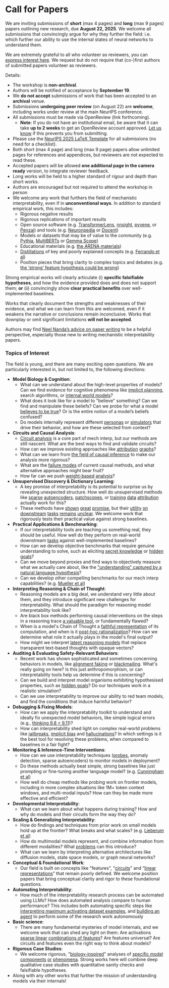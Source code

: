# Call for Papers
We are inviting submissions of **short** (max 4 pages) and **long** (max 9 pages) papers outlining new research, due **August 22, 2025**. We welcome all submissions that convincingly argue for why they further the field: i.e. which further our ability to use the internal states of neural networks to understand them. 

We are extremely grateful to all who volunteer as reviewers, you can [express interest here](https://www.google.com/url?q=https://docs.google.com/forms/d/e/1FAIpQLSdiw1SJllzoTz_nqzDTzTOGb9DV3W_truQyh-WvYj_QGIi7Mg/viewform?usp%3Ddialog&sa=D&source=editors&ust=1752440843115930&usg=AOvVaw18OoWOPJilVF_fqhy0C4Cg). We request but do not require that (co-)first authors of submitted papers volunteer as reviewers. 

Details: 
* The workshop is **non-archival**.
* Authors will be notified of acceptance by **September 19**.
* We **do not accept** submissions of work that has been accepted to an **archival** venue.
* Submissions **undergoing peer review** (on August 22) are **welcome**, including works under review at the main NeurIPS conference.
* All submissions must be made via OpenReview (link forthcoming).
  * **Note**: If you do not have an institutional email, be aware that it can take **up to 2 weeks** to get an OpenReview account approved. [Let us know](mailto:neurips2025@mechinterpworkshop.com) if this prevents you from submitting.
* Please use the [NeurIPS 2025 LaTeX Template](https://www.google.com/url?q=https://media.neurips.cc/Conferences/NeurIPS2025/Styles.zip&sa=D&source=editors&ust=1752440843118132&usg=AOvVaw1apBb3Gx2i-xGmBNBffdE9) for all submissions (no need for a checklist).
* Both short (max 4 page) and long (max 9 page) papers allow unlimited pages for references and appendices, but reviewers are not expected to read these.
* Accepted papers will be allowed **one additional page in the camera ready** version, to integrate reviewer feedback.
* Long works will be held to a higher standard of rigour and depth than short works.
* Authors are encouraged but not required to attend the workshop in person
* We welcome any work that furthers the field of mechanistic interpretability, even if in **unconventional ways**. In addition to standard empirical work, this includes:
  * Rigorous negative results
  * Rigorous replications of important results
  * Open source software (e.g. [TransformerLens](https://www.google.com/url?q=https://github.com/neelnanda-io/TransformerLens&sa=D&source=editors&ust=1752440843119904&usg=AOvVaw0fah2rK5x0ZjEol7P89Ni4), [nnsight](https://www.google.com/url?q=https://github.com/ndif-team/nnsight&sa=D&source=editors&ust=1752440843120118&usg=AOvVaw16su0rR4gzvoEjKI6bP_YL), [pyvene](https://www.google.com/url?q=https://github.com/stanfordnlp/pyvene/tree/main/pyvene/models/mlp&sa=D&source=editors&ust=1752440843120258&usg=AOvVaw2riE0UxTHBFEfxdwBukldl), or [Penzai](https://www.google.com/url?q=https://github.com/google-deepmind/penzai&sa=D&source=editors&ust=1752440843120435&usg=AOvVaw24wywY-dTKeozR2uHWhPjG)) and tools (e.g. [Neuronpedia](https://www.google.com/url?q=http://neuronpedia.org&sa=D&source=editors&ust=1752440843120585&usg=AOvVaw3PL25AJPT9EUPhHLSavfIW) or [Docent](https://www.google.com/url?q=https://transluce.org/introducing-docent&sa=D&source=editors&ust=1752440843120741&usg=AOvVaw3ANDYBDs5TRZ8u7ThWYrIA))
  * Models or datasets that may be of value to the community (e.g. [Pythia](https://www.google.com/url?q=https://arxiv.org/abs/2304.01373&sa=D&source=editors&ust=1752440843121075&usg=AOvVaw3CTT7TRKR1L5ToCx3L87Qa), [MultiBERTs](https://www.google.com/url?q=https://arxiv.org/abs/2106.16163&sa=D&source=editors&ust=1752440843121178&usg=AOvVaw1fCdN0WtHtHhLFIqPBjVz_) or [Gemma Scope](https://www.google.com/url?q=https://arxiv.org/abs/2408.05147&sa=D&source=editors&ust=1752440843121303&usg=AOvVaw2nrIA9Gti-m6L18gs3xTRP))
  * Educational materials (e.g. [the ARENA materials](https://www.google.com/url?q=https://arena3-chapter1-transformer-interp.streamlit.app/&sa=D&source=editors&ust=1752440843121587&usg=AOvVaw0F19-36pKtDD3-CpqrM1Mx))
  * [Distillations](https://www.google.com/url?q=https://distill.pub/2017/research-debt/&sa=D&source=editors&ust=1752440843121790&usg=AOvVaw0QfDQu6D6TVxOJISgjU9cc) of key and poorly explained concepts (e.g. [Ferrando et al](https://www.google.com/url?q=https://arxiv.org/abs/2405.00208&sa=D&source=editors&ust=1752440843121960&usg=AOvVaw0PaNhPjulsw-IFCglG3Vry))
  * Position pieces that bring clarity to complex topics and debates (e.g. [the ‘strong’ feature hypothesis could be wrong](https://www.google.com/url?q=https://www.alignmentforum.org/posts/tojtPCCRpKLSHBdpn/the-strong-feature-hypothesis-could-be-wrong&sa=D&source=editors&ust=1752440843122419&usg=AOvVaw3xwcNnUOcFIaRn0ojYQW4_))

Strong empirical works will clearly articulate (i) **specific falsifiable hypotheses**, and how the evidence provided does and does not support them; **or** (ii) convincingly show **clear practical benefits** over well-implemented baselines. 

Works that clearly document the strengths and weaknesses of their evidence, and what we can learn from this are welcomed, even if it weakens the narrative or conclusions remain inconclusive. Works that downplay or omit significant limitations **will not be accepted**. 

Authors may find [Neel Nanda’s advice on paper writing](https://www.google.com/url?q=https://www.alignmentforum.org/posts/eJGptPbbFPZGLpjsp/highly-opinionated-advice-on-how-to-write-ml-papers&sa=D&source=editors&ust=1752440843124187&usg=AOvVaw2k5S0hHFLwuqdHzCMCZY9U) to be a helpful perspective, especially those new to writing mechanistic interpretability papers. 
### Topics of Interest
The field is young, and there are many exciting open questions. We are particularly interested in, but not limited to, the following directions: 
* **Model Biology & Cognition**:
  * What can we understand about the high-level properties of models? Can we find evidence for cognitive phenomena like [implicit planning](https://www.google.com/url?q=https://transformer-circuits.pub/2025/attribution-graphs/biology.html%23dives-poems&sa=D&source=editors&ust=1752440843125308&usg=AOvVaw1QHMOmV0emIomEq8H-IMm6), search algorithms, or [internal world models](https://www.google.com/url?q=https://arxiv.org/abs/2210.13382&sa=D&source=editors&ust=1752440843125477&usg=AOvVaw3St3GcueIZkS81htF6wncF)?
  * What does it look like for a model to "believe" something? Can we find and manipulate these beliefs? Can we probe for what a model [believes to be true](https://www.google.com/url?q=https://arxiv.org/abs/2310.06824&sa=D&source=editors&ust=1752440843125828&usg=AOvVaw3DrfekddmyKrb30f3X0V0o)? Or is the entire notion of a model’s beliefs confused?
  * Do models internally represent different [personas](https://www.google.com/url?q=https://arxiv.org/abs/2406.12094&sa=D&source=editors&ust=1752440843126290&usg=AOvVaw1IwV4muGxqJHyHriMRBGkR) or [simulators](https://www.google.com/url?q=https://www.nature.com/articles/s41586-023-06647-8&sa=D&source=editors&ust=1752440843126432&usg=AOvVaw3UlnsFlpLq4NaOXB76BrHH) that drive their behavior, and how are these selected from context?
* **Circuits and Causal Analysis**:
  * [Circuit analysis](https://www.google.com/url?q=https://distill.pub/2020/circuits/zoom-in/&sa=D&source=editors&ust=1752440843126903&usg=AOvVaw3zk-Sz6pCQNXCifBXix5H6) is a core part of mech interp, but our methods are still nascent. What are the best ways to find and validate circuits?
  * How can we improve existing approaches like [attribution](https://www.google.com/url?q=https://arxiv.org/abs/2406.11944&sa=D&source=editors&ust=1752440843127431&usg=AOvVaw1BaTWcFx4ndKGRC7ujc2sH) [graphs](https://www.google.com/url?q=https://transformer-circuits.pub/2025/attribution-graphs/methods.html&sa=D&source=editors&ust=1752440843127606&usg=AOvVaw0W2E0u6v-pZuHMjYPJibbG)?
  * What can we learn from [the field of causal inference](https://www.google.com/url?q=https://arxiv.org/abs/2407.04690&sa=D&source=editors&ust=1752440843127873&usg=AOvVaw3Wl_K_QXfI3YEmFvB0wETg) to make our analysis more rigorous?
  * What are the [failure modes](https://www.google.com/url?q=https://arxiv.org/abs/2307.15771&sa=D&source=editors&ust=1752440843128113&usg=AOvVaw3C_rmeobIrUjlafL4DElYD) of current causal methods, and what alternative approaches might bear fruit?
  * How far can we push [weight-based](https://www.google.com/url?q=https://arxiv.org/abs/2301.05217&sa=D&source=editors&ust=1752440843128408&usg=AOvVaw0w3p3t7n2793EZKUANMmcq) [analysis](https://www.google.com/url?q=https://arxiv.org/abs/2410.08417&sa=D&source=editors&ust=1752440843128543&usg=AOvVaw2xI5jdKaLEjmtegm5IVtg7)?
* **Unsupervised Discovery & Dictionary Learning**:
  * A key promise of interpretability is its potential to surprise us by revealing unexpected structure. How well do unsupervised methods like [sparse](https://www.google.com/url?q=https://arxiv.org/abs/2103.15949&sa=D&source=editors&ust=1752440843129100&usg=AOvVaw35t8r2sMK1MBiUktZ321ka) [autoencoders](https://www.google.com/url?q=https://transformer-circuits.pub/2023/monosemantic-features&sa=D&source=editors&ust=1752440843129234&usg=AOvVaw2W8JufiaIE6q7n3lHPKpX3), [patch](https://www.google.com/url?q=https://arxiv.org/abs/2401.06102&sa=D&source=editors&ust=1752440843129339&usg=AOvVaw3Tr679YNC-aZ7lMabk53cz)[scopes](https://www.google.com/url?q=https://arxiv.org/abs/2403.10949v2&sa=D&source=editors&ust=1752440843129418&usg=AOvVaw3RPZ4bOijEq15khfnc3NN7), or [training](https://www.google.com/url?q=https://proceedings.mlr.press/v70/koh17a?ref%3Dhttps://githubhelp.com&sa=D&source=editors&ust=1752440843129575&usg=AOvVaw33V81IJoco5rO79OycsLKZ) [data](https://www.google.com/url?q=https://arxiv.org/abs/2308.03296&sa=D&source=editors&ust=1752440843129691&usg=AOvVaw0On7kBkpjdEnJNUljz_LrC) [attribution](https://www.google.com/url?q=https://arxiv.org/abs/2205.11482&sa=D&source=editors&ust=1752440843129794&usg=AOvVaw1jn_w2uSmJ-kcZ2MsHklJG) actually work for this?
  * These methods have [shown](https://www.google.com/url?q=https://transformer-circuits.pub/2024/scaling-monosemanticity/index.html&sa=D&source=editors&ust=1752440843130110&usg=AOvVaw1rNXeeZszABw_U6zmO9H4R) [great](https://www.google.com/url?q=https://transformer-circuits.pub/2025/attribution-graphs/biology.html&sa=D&source=editors&ust=1752440843130247&usg=AOvVaw0PC4evkNncOdqDIpWJbgm0) [promise](https://www.google.com/url?q=https://arxiv.org/abs/2503.10965&sa=D&source=editors&ust=1752440843130362&usg=AOvVaw3IpJ3M1rjRYkRGpkXZ7LpD), but their [utility](https://www.google.com/url?q=https://arxiv.org/abs/2502.16681&sa=D&source=editors&ust=1752440843130528&usg=AOvVaw39_bzFVLrNyJsAp6pUps7p) [on](https://www.google.com/url?q=https://www.tilderesearch.com/blog/sieve&sa=D&source=editors&ust=1752440843130626&usg=AOvVaw0YYcPjmE9ISNo9x5AVRA0c) [downstream](https://www.google.com/url?q=https://arxiv.org/abs/2501.17148&sa=D&source=editors&ust=1752440843130742&usg=AOvVaw18dJRa_SZKsi9jE1R2B2Ie) [tasks](https://www.google.com/url?q=https://transformer-circuits.pub/2024/features-as-classifiers/index.html&sa=D&source=editors&ust=1752440843130892&usg=AOvVaw2Sz9VblkE3loRhJ5EZZodv) [remains](https://www.google.com/url?q=https://arxiv.org/abs/2502.04382&sa=D&source=editors&ust=1752440843131006&usg=AOvVaw0EvED9Y0ZVvgQIsaeII1xE) [unclear](https://www.google.com/url?q=https://www.alignmentforum.org/posts/4uXCAJNuPKtKBsi28/negative-results-for-saes-on-downstream-tasks&sa=D&source=editors&ust=1752440843131172&usg=AOvVaw2ztuHSSBoVzsYGwcvWqbO0). We welcome work that rigorously tests their practical value against strong baselines.
* **Practical Applications & Benchmarking**:
  * If our interpretability tools are teaching us something real, they should be useful. How well do they perform on real-world downstream [tasks](https://www.google.com/url?q=https://www.lesswrong.com/posts/wGRnzCFcowRCrpX4Y/downstream-applications-as-validation-of-interpretability&sa=D&source=editors&ust=1752440843131902&usg=AOvVaw04topyEIVnPqBuuK5TrtJg) against well-implemented baselines?
  * How can we develop objective benchmarks that require genuine understanding to solve, such as eliciting [secret knowledge](https://www.google.com/url?q=https://arxiv.org/abs/2505.14352&sa=D&source=editors&ust=1752440843132363&usg=AOvVaw0pTxD_4lWz3VdB3KALlcd6) or [hidden goals](https://www.google.com/url?q=https://arxiv.org/abs/2503.10965&sa=D&source=editors&ust=1752440843132499&usg=AOvVaw04U4CF5McKNGETJl6WdYOC)?
  * Can we move beyond proxies and find ways to objectively measure what we actually care about, like the ["understanding" captured by a natural language hypothesis](https://www.google.com/url?q=https://arxiv.org/abs/2502.04382&sa=D&source=editors&ust=1752440843132898&usg=AOvVaw04fy2ZYSGYP_sZTTVotDLe)?
  * Can we develop other compelling benchmarks for our mech interp capabilities? (e.g. [Mueller et al](https://www.google.com/url?q=https://arxiv.org/abs/2504.13151&sa=D&source=editors&ust=1752440843133196&usg=AOvVaw0BdeL5P_lKByF3ESAUNH5o))
* **Interpreting Reasoning & Chain of Thought**:
  * Reasoning models are a big deal, we understand very little about them, and they introduce significant new challenges for interpretability. What should the paradigm for reasoning model interpretability look like?
  * Are black box methods performing causal interventions on the steps in a reasoning trace [a valuable tool](https://www.google.com/url?q=https://arxiv.org/abs/2506.19143&sa=D&source=editors&ust=1752440843134035&usg=AOvVaw2REiayqrT4OUntZkjKwv2K), or fundamentally flawed?
  * When is a model's Chain of Thought a [faithful representation](https://www.google.com/url?q=https://arxiv.org/abs/2305.04388&sa=D&source=editors&ust=1752440843134299&usg=AOvVaw1kI8Txrm-f_S4gH0HKmWsD) of its computation, and when is it [post-hoc rationalization](https://www.google.com/url?q=https://arxiv.org/abs/2503.08679&sa=D&source=editors&ust=1752440843134420&usg=AOvVaw3S9IZB59yFYkQd_INUG5d7)? How can we determine what role it actually plays in the model's final output?
  * How might we interpret [latent reasoning models](https://www.google.com/url?q=https://arxiv.org/abs/2412.06769&sa=D&source=editors&ust=1752440843134641&usg=AOvVaw1T2eibR0mfGKGB1QTi7mRG) that replace transparent text-based thoughts with opaque vectors?
* **Auditing & Evaluating Safety-Relevant Behaviors**:
  * Recent work has shown sophisticated and sometimes concerning behaviors in models, like [alignment faking](https://www.google.com/url?q=https://arxiv.org/abs/2412.14093&sa=D&source=editors&ust=1752440843135068&usg=AOvVaw0sIsfFqdxCISyNSvbZnaR6) or [blackmailing](https://www.google.com/url?q=https://www.anthropic.com/research/agentic-misalignment&sa=D&source=editors&ust=1752440843135176&usg=AOvVaw22jAMYDPZDg2UrPOpwzTtN). What's really going on here? Is this just anthropomorphism, or can interpretability tools help us determine if this is concerning?
  * Can we build and interpret model organisms exhibiting hypothesised properties, such as [hidden goals](https://www.google.com/url?q=https://arxiv.org/abs/2503.10965&sa=D&source=editors&ust=1752440843135522&usg=AOvVaw3yCG0QzHOZVciyCgqrAIrR)? Do our techniques work in a realistic simulation?
  * Can we use interpretability to improve our ability to red team models, and find the conditions that induce harmful behavior?
* **Debugging & Fixing Models**:
  * How can we apply the interpretability toolkit to understand and ideally fix unexpected model behaviors, like simple logical errors (e.g., [thinking 9.8 < 9.11](https://www.google.com/url?q=https://transluce.org/observability-interface&sa=D&source=editors&ust=1752440843136233&usg=AOvVaw0SGy5vG0jjanQko3-puY52))?
  * How can interpretability shed light on complex real-world problems like [jailbreaks](https://www.google.com/url?q=https://transformer-circuits.pub/2025/attribution-graphs/biology.html%23dives-jailbreak&sa=D&source=editors&ust=1752440843136455&usg=AOvVaw30h57ZmFVJdaMWpHkLyCJf), [implicit bias](https://www.google.com/url?q=https://arxiv.org/abs/2506.10922&sa=D&source=editors&ust=1752440843136540&usg=AOvVaw0wpzz5ZbWZdxkufcYvEJEW) and [hallucinations](https://www.google.com/url?q=https://arxiv.org/abs/2411.14257&sa=D&source=editors&ust=1752440843136628&usg=AOvVaw0sJvmY_Ah95kDJb0KbeWvj)? In which settings is it the best tool for resolving these problems, when compared to baselines in a fair fight?
* **Monitoring & Inference-Time Interventions**:
  * How can we use interpretability techniques ([probes](https://www.google.com/url?q=https://arxiv.org/abs/2102.12452&sa=D&source=editors&ust=1752440843137117&usg=AOvVaw21tVYZ6OdIUnQcXA4qRvPh), anomaly detection, sparse autoencoders) to monitor models in deployment?
  * Do these methods actually beat simple, strong baselines like just prompting or fine-tuning another language model? (e.g. [Cunningham et al](https://www.google.com/url?q=https://alignment.anthropic.com/2025/cheap-monitors/&sa=D&source=editors&ust=1752440843137594&usg=AOvVaw20P_kK6ddQOS2fBLRa8Okk))
  * How well do cheap methods like probing work on frontier models, including in more complex situations like 1M+ token context windows, and multi-modal inputs? How can they be made more effective and efficient?
* **Developmental Interpretability**:
  * What can we learn about what happens during training? How and why do models and their circuits form the way they do?
* **Scaling & Generalizing Interpretability**:
  * How do findings and techniques from prior work on small models hold up at the frontier? What breaks and what scales? (e.g. [Lieberum et al](https://www.google.com/url?q=https://arxiv.org/abs/2307.09458&sa=D&source=editors&ust=1752440843138913&usg=AOvVaw3_ZucKDfGqs8QipmVHoP3H))
  * How do multimodal models represent, and combine information from different modalities? What [problems](https://www.google.com/url?q=https://openreview.net/pdf?id%3DVUhRdZp8ke&sa=D&source=editors&ust=1752440843139375&usg=AOvVaw35nBJlrz6sFN4CRP5SxTto) can this introduce?
  * What can we learn by interpreting alternative architectures like diffusion models, state space models, or graph neural networks?
* **Conceptual & Foundational Work**:
  * Our field is built on concepts like "features", "[circuits](https://www.google.com/url?q=https://distill.pub/2020/circuits/zoom-in/&sa=D&source=editors&ust=1752440843140204&usg=AOvVaw2x7THackMIC7YEcaTh0IKZ)" and “[linear representations](https://www.google.com/url?q=https://transformer-circuits.pub/2024/july-update/index.html%23linear-representations&sa=D&source=editors&ust=1752440843140430&usg=AOvVaw0MmfHINxtT1M-egmwYnQ2L)” that remain poorly defined. We welcome position papers that bring conceptual clarity and rigor to these foundational questions.
* **Automating Interpretability**:
  * How much of the interpretability research process can be automated using LLMs? How does automated analysis compare to human performance? This includes both automating specific steps like [interpreting maximum activating dataset examples](https://www.google.com/url?q=https://openaipublic.blob.core.windows.net/neuron-explainer/paper/index.html&sa=D&source=editors&ust=1752440843141506&usg=AOvVaw2akUYOpwovqU3A_PVkeJUB), and [building an agent](https://www.google.com/url?q=https://arxiv.org/abs/2404.14394&sa=D&source=editors&ust=1752440843141632&usg=AOvVaw36ig4_uuOia0dyEDH149hA) to perform some of the research work autonomously
* **Basic science**:
  * There are many fundamental mysteries of model internals, and we welcome work that can shed any light on them: Are activations [sparse linear](https://www.google.com/url?q=https://arxiv.org/abs/1601.03764&sa=D&source=editors&ust=1752440843142215&usg=AOvVaw2n12Ihi-bm4AHRe9ULY4VA) [combinations of features](https://www.google.com/url?q=https://transformer-circuits.pub/2022/toy_model/index.html&sa=D&source=editors&ust=1752440843142396&usg=AOvVaw1yPhwQu2AYD6eQvEbiIuTT)? Are features universal? Are circuits and features even the right way to think about models?
* **Rigorous Case Studies**:
  * We welcome rigorous, "[biology-inspired](https://www.google.com/url?q=https://distill.pub/2020/circuits/curve-circuits/&sa=D&source=editors&ust=1752440843143016&usg=AOvVaw1jiT55ISSksK_7MBCciAYE)" analyses of [specific model](https://www.google.com/url?q=https://arxiv.org/abs/2310.04625&sa=D&source=editors&ust=1752440843143164&usg=AOvVaw2WA1EB2DIZScaUQufeiMaH) [components](https://www.google.com/url?q=https://transformer-circuits.pub/2024/scaling-monosemanticity/index.html&sa=D&source=editors&ust=1752440843143405&usg=AOvVaw0fTqLvINCRNDDPNMtuvMFh) [or](https://www.google.com/url?q=https://arxiv.org/abs/2305.01610&sa=D&source=editors&ust=1752440843143500&usg=AOvVaw3f3gRbvACfJ2P_kWGjBSw2) [phenomena](https://www.google.com/url?q=https://arxiv.org/abs/2306.09346&sa=D&source=editors&ust=1752440843143630&usg=AOvVaw0nzii5KvoFtcum39y1bmsk). Strong works here will combine deep qualitative case studies with quantitative sanity checks and falsifiable hypotheses.
* Along with any other works that further the mission of understanding models via their internals!